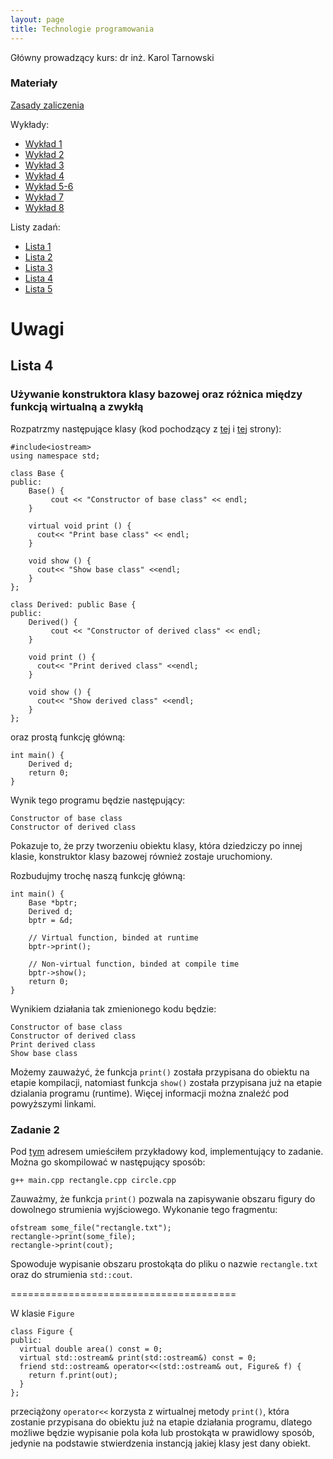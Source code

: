 ```yaml
---
layout: page
title: Technologie programowania
---
```

Główny prowadzący kurs: dr inż. Karol Tarnowski

### Materiały

[Zasady zaliczenia](../tp_zz.pdf)

Wykłady:
- [Wykład 1](../tp_w01.pdf)
- [Wykład 2](../tp_w02.pdf)
- [Wykład 3](../tp_w03.pdf)
- [Wykład 4](../tp_w04.pdf)
- [Wykład 5-6](../tp_w05.pdf)
- [Wykład 7](../tp_w07.pdf)
- [Wykład 8](../tp_w08.pdf)

Listy zadań:
- [Lista 1](../tp_l01.pdf)
- [Lista 2](../tp_l02.pdf)
- [Lista 3](../tp_l03.pdf)
- [Lista 4](../tp_l04.pdf)
- [Lista 5](../tp_l05.pdf)

# Uwagi

## Lista 4

### Używanie konstruktora klasy bazowej oraz różnica między funkcją wirtualną a zwykłą

Rozpatrzmy następujące klasy (kod pochodzący z [tej](https://www.studytonight.com/cpp/order-of-constructor-call.php) i [tej](https://www.geeksforgeeks.org/virtual-function-cpp/) strony):

```
#include<iostream>
using namespace std;

class Base {
public:
    Base() {
	     cout << "Constructor of base class" << endl;
    }

    virtual void print () {
      cout<< "Print base class" << endl;
    }

    void show () {
      cout<< "Show base class" <<endl;
    }
};

class Derived: public Base {
public:
    Derived() {
	     cout << "Constructor of derived class" << endl;
    }

    void print () {
      cout<< "Print derived class" <<endl;
    }

    void show () {
      cout<< "Show derived class" <<endl;
    }
};
```
oraz prostą funkcję główną:
```
int main() {
    Derived d;
    return 0;
}
```

Wynik tego programu będzie następujący:
```
Constructor of base class
Constructor of derived class
```

Pokazuje to, że przy tworzeniu obiektu klasy, która dziedziczy po innej klasie, konstruktor klasy bazowej również zostaje uruchomiony.


Rozbudujmy trochę naszą funkcję główną:
```
int main() {
    Base *bptr;
    Derived d;
    bptr = &d;

    // Virtual function, binded at runtime
    bptr->print();

    // Non-virtual function, binded at compile time
    bptr->show();
    return 0;
}
```
Wynikiem działania tak zmienionego kodu będzie:
```
Constructor of base class
Constructor of derived class
Print derived class
Show base class
```
Możemy zauważyć, że funkcja `print()` została przypisana do obiektu na etapie kompilacji, natomiast funkcja `show()` została przypisana już na etapie dzialania programu (runtime). Więcej informacji można znaleźć pod powyższymi linkami.

### Zadanie 2

Pod [tym](https://gitlab.com/brzepkowski/dydaktyka/tree/master/2019_summer/Techniki_programowania/virtual_methods) adresem umieściłem przykładowy kod, implementujący to zadanie. Można go skompilować w następujący sposób:
```
g++ main.cpp rectangle.cpp circle.cpp
```

Zauważmy, że funkcja `print()` pozwala na zapisywanie obszaru figury do dowolnego strumienia wyjściowego. Wykonanie tego fragmentu:
```
ofstream some_file("rectangle.txt");
rectangle->print(some_file);
rectangle->print(cout);
```
Spowoduje wypisanie obszaru prostokąta do pliku o nazwie `rectangle.txt` oraz do strumienia `std::cout`.

=======================================

W klasie `Figure`
```
class Figure {
public:
  virtual double area() const = 0;
  virtual std::ostream& print(std::ostream&) const = 0;
  friend std::ostream& operator<<(std::ostream& out, Figure& f) {
    return f.print(out);
  }
};
```
przeciążony `operator<<` korzysta z wirtualnej metody `print()`, która zostanie przypisana do obiektu już na etapie działania programu, dlatego możliwe będzie wypisanie pola koła lub prostokąta w prawidlowy sposób, jedynie na podstawie stwierdzenia instancją jakiej klasy jest dany obiekt.

